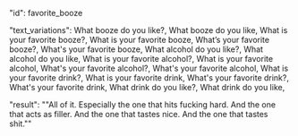 "id": favorite_booze

"text_variations":
What booze do you like?, What booze do you like, What is your favorite booze?, What is your favorite booze, What’s your favorite booze?, What's your favorite booze, What alcohol do you like?, What alcohol do you like, What is your favorite alcohol?, What is your favorite alcohol, What's your favorite alcohol?, What's your favorite alcohol, What is your favorite drink?, What is your favorite drink, What's your favorite drink?, What's your favorite drink, What drink do you like?, What drink do you like,

"result":
""All of it. Especially the one that hits fucking hard. And the one that acts as filler. And the one that tastes nice. And the one that tastes shit.""
